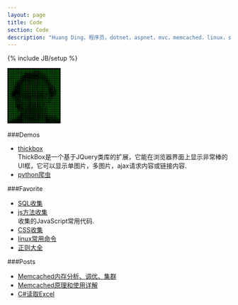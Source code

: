 ```yaml
---
layout: page
title: Code
section: Code
description: "Huang Ding，程序员，dotnet，aspnet，mvc，memcached，linux，sql"
---
```

{% include JB/setup %}

<img class="inset right" title="Huang Ding" src="/assets/images/me_matrix.png" alt="Huang Ding in the Matrix" width="120px">

###Demos
-   [thickbox](/code/thickbox-use.html)  
	ThickBox是一个基于JQuery类库的扩展，它能在浏览器界面上显示非常棒的UI框，它可以显示单图片，多图片，ajax请求内容或链接内容.
-	[python爬虫](/code/python-crawl-pages.html)

###Favorite
-   [SQL收集](/code/sql-collection.html)
-   [js方法收集](/code/js-method-collection.html)  
    收集的JavaScript常用代码.
-   [CSS收集](/code/css-collection.html)
-   [linux常用命令](/code/linux-command.html)
-   [正则大全](/code/preg.html)

###Posts
-   [Memcached内存分析、调优、集群](/code/memcached-memory-analysis-tuning-clustering.html)
-	[Memcached原理和使用详解](/code/memcached-principle-and-use-detailed.html)
-	[C#读取Excel](/code/csharp-office.html)